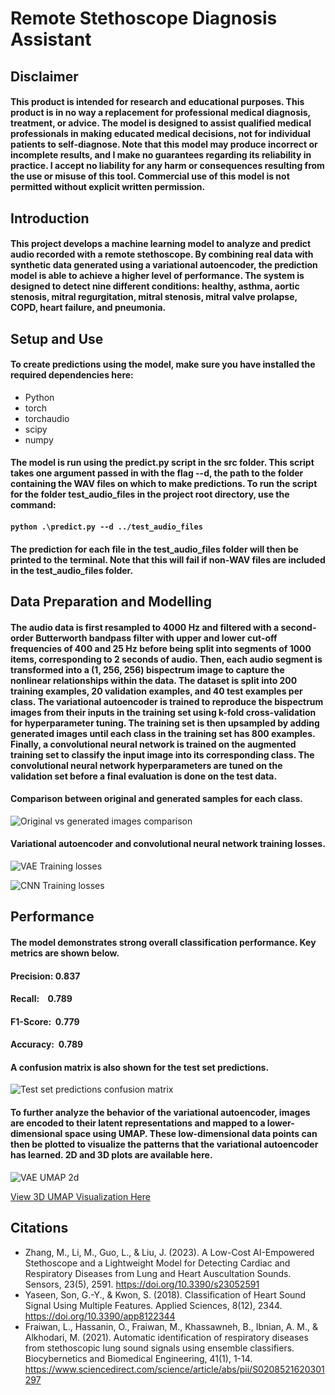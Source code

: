 # Remote Stethoscope Diagnosis Assistant

## Disclaimer
#### This product is intended for research and educational purposes. This product is in no way a replacement for professional medical diagnosis, treatment, or advice. The model is designed to assist qualified medical professionals in making educated medical decisions, not for individual patients to self-diagnose. Note that this model may produce incorrect or incomplete results, and I make no guarantees regarding its reliability in practice. I accept no liability for any harm or consequences resulting from the use or misuse of this tool. Commercial use of this model is not permitted without explicit written permission.

## Introduction
#### This project develops a machine learning model to analyze and predict audio recorded with a remote stethoscope. By combining real data with synthetic data generated using a variational autoencoder, the prediction model is able to achieve a higher level of performance. The system is designed to detect nine different conditions: healthy, asthma, aortic stenosis, mitral regurgitation, mitral stenosis, mitral valve prolapse, COPD, heart failure, and pneumonia.

## Setup and Use
#### To create predictions using the model, make sure you have installed the required dependencies here:
- Python
- torch
- torchaudio
- scipy
- numpy

#### The model is run using the predict.py script in the src folder. This script takes one argument passed in with the flag --d, the path to the folder containing the WAV files on which to make predictions. To run the script for the folder test_audio_files in the project root directory, use the command:
#### ```python .\predict.py --d ../test_audio_files```

#### The prediction for each file in the test_audio_files folder will then be printed to the terminal. Note that this will fail if non-WAV files are included in the test_audio_files folder.

## Data Preparation and Modelling
#### The audio data is first resampled to 4000 Hz and filtered with a second-order Butterworth bandpass filter with upper and lower cut-off frequencies of 400 and 25 Hz before being split into segments of 1000 items, corresponding to 2 seconds of audio. Then, each audio segment is transformed into a (1, 256, 256) bispectrum image to capture the nonlinear relationships within the data. The dataset is split into 200 training examples, 20 validation examples, and 40 test examples per class. The variational autoencoder is trained to reproduce the bispectrum images from their inputs in the training set using k-fold cross-validation for hyperparameter tuning. The training set is then upsampled by adding generated images until each class in the training set has 800 examples. Finally, a convolutional neural network is trained on the augmented training set to classify the input image into its corresponding class. The convolutional neural network hyperparameters are tuned on the validation set before a final evaluation is done on the test data.

#### Comparison between original and generated samples for each class.

![Original vs generated images comparison](plots/original_generated_comparison.png)

#### Variational autoencoder and convolutional neural network training losses.

![VAE Training losses](plots/VAE_training_losses.png)

![CNN Training losses](plots/CNN_training_losses.png)

## Performance
#### The model demonstrates strong overall classification performance. Key metrics are shown below.

#### Precision: 0.837
#### Recall:    0.789
#### F1-Score:  0.779
#### Accuracy:  0.789

#### A confusion matrix is also shown for the test set predictions.

![Test set predictions confusion matrix](plots/cnn_confusion_matrix.png)

#### To further analyze the behavior of the variational autoencoder, images are encoded to their latent representations and mapped to a lower-dimensional space using UMAP. These low-dimensional data points can then be plotted to visualize the patterns that the variational autoencoder has learned. 2D and 3D plots are available here.

![VAE UMAP 2d](plots/2d_UMAP_plot.png)

[View 3D UMAP Visualization Here](plots/3d_UMAP_plot.html)

## Citations

- Zhang, M., Li, M., Guo, L., & Liu, J. (2023). A Low-Cost AI-Empowered Stethoscope and a Lightweight Model for Detecting Cardiac and Respiratory Diseases from Lung and Heart Auscultation Sounds. Sensors, 23(5), 2591. https://doi.org/10.3390/s23052591
- Yaseen, Son, G.-Y., & Kwon, S. (2018). Classification of Heart Sound Signal Using Multiple Features. Applied Sciences, 8(12), 2344. https://doi.org/10.3390/app8122344
- Fraiwan, L., Hassanin, O., Fraiwan, M., Khassawneh, B., Ibnian, A. M., & Alkhodari, M. (2021). Automatic identification of respiratory diseases from stethoscopic lung sound signals using ensemble classifiers. Biocybernetics and Biomedical Engineering, 41(1), 1-14. https://www.sciencedirect.com/science/article/abs/pii/S0208521620301297